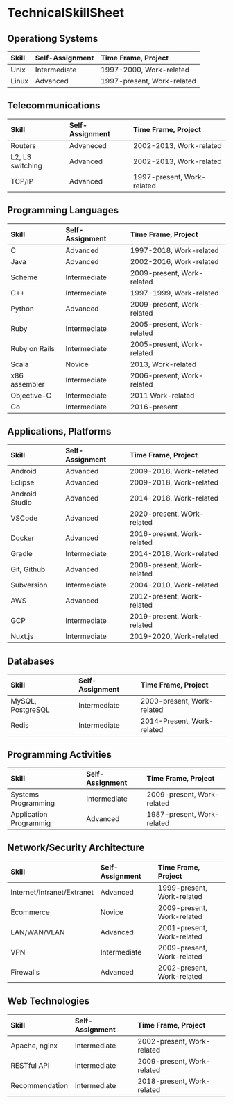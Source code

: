 TechnicalSkillSheet
===================

## Operationg Systems
|Skill             |Self-Assignment |Time Frame, Project |
|:-----------------|:---------------|:-------------------|
|Unix | Intermediate | 1997-2000, Work-related |
|Linux         |Advanced        |1997-present, Work-related  |

## Telecommunications
|Skill             |Self-Assignment |Time Frame, Project |
|:-----------------|:---------------|:-------------------|
|Routers |Advaneced |2002-2013, Work-related |
|L2, L3 switching |Advanced |2002-2013, Work-related |
|TCP/IP | Advanced| 1997-present, Work-related |

## Programming Languages

|Skill             |Self-Assignment |Time Frame, Project |
|:-----------------|:---------------|:-------------------|
|C                 |Advanced        |1997-2018, Work-related  |
|Java     |Advanced        |2002-2016, Work-related |
|Scheme    |Intermediate        |2009-present, Work-related  |
|C++               |Intermediate    |1997-1999, Work-related    |
|Python     |Advanced        |2009-present, Work-related   |
|Ruby      |Intermediate      |2005-present, Work-related   |
|Ruby on Rails     |Intermediate      |2005-present, Work-related             |
|Scala     |Novice        |2013, Work-related    |
|x86 assembler     |Intermediate        |2006-present, Work-related                    |
|Objective-C |Intermediate |2011 Work-related |
|Go         |Intermediate |2016-present |

## Applications, Platforms

|Skill             |Self-Assignment |Time Frame, Project |
|:-----------------|:---------------|:-------------------|
|Android         |Advanced        |2009-2018, Work-related |
|Eclipse         |Advanced        |2009-2018, Work-related |
|Android Studio |Advanced |2014-2018, Work-related |
|VSCode |Advanced |2020-present, WOrk-related|
|Docker |Advanced |2016-present, Work-related|
|Gradle |Intermediate |2014-2018, Work-related |
|Git, Github         |Advanced        |2008-present, Work-related    |
|Subversion         |Intermediate        |2004-2010, Work-related    |
|AWS |Advanced |2012-present, Work-related |
|GCP |Intermediate | 2019-present, Work-related |
|Nuxt.js |Intermediate |2019-2020, Work-related |

## Databases

|Skill             |Self-Assignment |Time Frame, Project |
|:-----------------|:---------------|:-------------------|
|MySQL, PostgreSQL     |Intermediate        |2000-present, Work-related |
|Redis                 |Intermediate        |2014-Present, Work-related |

## Programming Activities

|Skill             |Self-Assignment |Time Frame, Project |
|:-----------------|:---------------|:-------------------|
|Systems Programming |Intermediate | 2009-present, Work-related |
|Application Programmig |Advanced | 1987-present, Work-related |

## Network/Security Architecture

|Skill             |Self-Assignment |Time Frame, Project |
|:-----------------|:---------------|:-------------------|
|Internet/Intranet/Extranet |Advanced |1999-present, Work-related |
|Ecommerce |Novice |2009-present, Work-related |
|LAN/WAN/VLAN | Advanced|2001-present, Work-related |
|VPN |Intermediate |2009-present, Work-related |
|Firewalls |Advanced |2002-present, Work-related |

## Web Technologies

|Skill             |Self-Assignment |Time Frame, Project |
|:-----------------|:---------------|:-------------------|
|Apache, nginx |Intermediate | 2002-present, Work-related |
|RESTful API |Intermediate |2009-present, Work-related |
|Recommendation |Intermediate|2018-present, Work-related |
